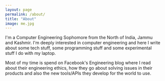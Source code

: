 ```yaml
---
layout: page
permalink: /about/
title: "About"
image: me.jpg
---
```



I'm a Computer Engineering Sophomore from the North of India, Jammu and Kashmir. I'm deeply interested in computer engineering and here I write about some tech stuff, some programming stuff and some experimental stuff I do with my laptop.

Most of my time is spend on Facebook's Engineering blog where I read about their engineering ethics, how they go about solving issues in their products and also the new tools/APIs they develop for the world to use. 



